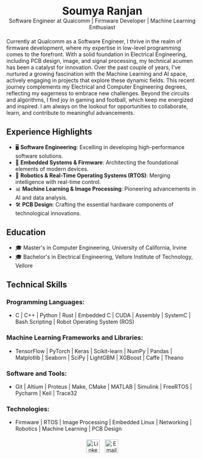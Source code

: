 <header style="text-align: center; margin-bottom: 20px;">
  <div>
    <h1 style="margin: 0;">Soumya Ranjan</h1>
    <p style="margin: 0;">Software Engineer at Qualcomm | Firmware Developer | Machine Learning Enthusiast</p>
  </div>
</header>

Currently at Qualcomm as a Software Engineer, I thrive in the realm of firmware development, where my expertise in low-level programming comes to the forefront. With a solid foundation in Electrical Engineering, including PCB design, image, and signal processing, my technical acumen has been a catalyst for innovation. Over the past couple of years, I've nurtured a growing fascination with the Machine Learning and AI space, actively engaging in projects that explore these dynamic fields. This recent journey complements my Electrical and Computer Engineering degrees, reflecting my eagerness to embrace new challenges. Beyond the circuits and algorithms, I find joy in gaming and football, which keep me energized and inspired. I am always on the lookout for opportunities to collaborate, learn, and contribute to meaningful advancements.

## Experience Highlights

- 🖥️ **Software Engineering**: Excelling in developing high-performance software solutions.
- 🔌 **Embedded Systems & Firmware**: Architecting the foundational elements of modern devices.
- 🤖 **Robotics & Real-Time Operating Systems (RTOS)**: Merging intelligence with real-time control.
- 📊 **Machine Learning & Image Processing**: Pioneering advancements in AI and data analysis.
- 🛠️ **PCB Design**: Crafting the essential hardware components of technological innovations.

## Education

- 🎓 Master's in Computer Engineering, University of California, Irvine
- 🎓 Bachelor's in Electrical Engineering, Vellore Institute of Technology, Vellore

## Technical Skills

### Programming Languages:
- C | C++ | Python | Rust | Embedded C | CUDA | Assembly | SystemC | Bash Scripting | Robot Operating System (ROS)

### Machine Learning Frameworks and Libraries:
- TensorFlow | PyTorch | Keras | Scikit-learn | NumPy | Pandas | Matplotlib | Seaborn | SciPy | LightGBM | XGBoost | Caffe | Theano

### Software and Tools:
- Git | Altium | Proteus | Make, CMake | MATLAB | Simulink | FreeRTOS | Pycharm | Keil | Trace32

### Technologies:
- Firmware | RTOS | Image Processing | Embedded Linux | Networking | Robotics | Machine Learning | PCB Design

<footer style="text-align: center; margin-top: 20px;">
  <div>
    <a href="https://www.linkedin.com/in/sranjan27/" style="text-decoration: none; margin-right: 10px;">
      <img src="https://github.com/dmhendricks/signature-social-icons/blob/master/icons/round-flat-filled/35px/linkedin.png?raw=true" alt="LinkedIn" style="width: 35px; height: 35px;">
    </a>                                                            
    <a href="mailto:ranjan42069@gmail.com" style="text-decoration: none;">
      <img src="https://github.com/dmhendricks/signature-social-icons/blob/master/icons/round-flat-filled/35px/mail.png?raw=true" alt="Email" style="width: 35px; height: 35px;">
    </a>
  </div>
</footer>
